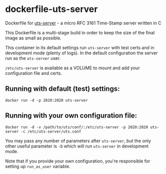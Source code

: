 # dockerfile-uts-server
Dockerfile for [uts-server](https://github.com/kakwa/uts-server) - a micro RFC 3161 Time-Stamp server written in C

This Dockerfile is a multi-stage build in order to keep the size of the final image as small as possible.


This container in its default settings run `uts-server` with test certs and in development mode (plenty of logs). In the default configuration the server run as the `uts-server` user.

`/etc/uts-server` is available as a VOLUME to mount and add your configuration file and certs.

## Running with default (test) settings:

```
docker run -d -p 2020:2020 uts-server
```

## Running with your own configuration file:

```
docker run -d -v /path/to/uts/conf/:/etc/uts-server -p 2020:2020 uts-server -c /etc/uts-server/uts.conf
```

You may pass any number of parameters after `uts-server`, but the only other useful parameter is `-D` which will run `uts-server` in development mode.

Note that if you provide your own configuration, you're responsible for setting up `run_as_user` variable.

